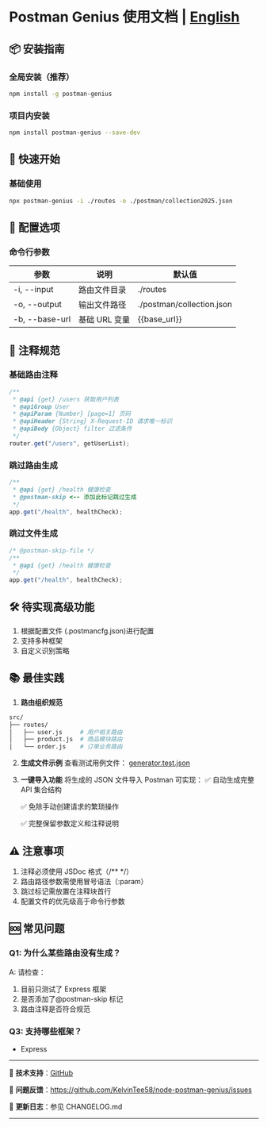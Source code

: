 # Postman Genius 使用文档 | [English](README.md)

## 📦 安装指南

### 全局安装（推荐）

```bash
npm install -g postman-genius
```

### 项目内安装

```bash
npm install postman-genius --save-dev
```

## 🚀 快速开始

### 基础使用

```bash
npx postman-genius -i ./routes -o ./postman/collection2025.json
```

## 🔧 配置选项

### 命令行参数

| 参数                 | 说明          | 默认值                    |
| -------------------- | ------------- | ------------------------- |
| -i, --input <path>   | 路由文件目录  | ./routes                  |
| -o, --output <path>  | 输出文件路径  | ./postman/collection.json |
| -b, --base-url <url> | 基础 URL 变量 | {{base_url}}              |

## 📝 注释规范

### 基础路由注释

```javascript
/**
 * @api {get} /users 获取用户列表
 * @apiGroup User
 * @apiParam {Number} [page=1] 页码
 * @apiHeader {String} X-Request-ID 请求唯一标识
 * @apiBody {Object} filter 过滤条件
 */
router.get("/users", getUserList);
```

### 跳过路由生成

```javascript
/**
 * @api {get} /health 健康检查
 * @postman-skip <-- 添加此标记跳过生成
 */
app.get("/health", healthCheck);
```

### 跳过文件生成

```javascript
/* @postman-skip-file */
/**
 * @api {get} /health 健康检查
 */
app.get("/health", healthCheck);
```

## 🛠 待实现高级功能

1. 根据配置文件 (.postmancfg.json)进行配置
2. 支持多种框架
3. 自定义识别策略

## 📚 最佳实践

1. **路由组织规范**

```bash
src/
├── routes/
│   ├── user.js     # 用户相关路由
│   ├── product.js  # 商品模块路由
│   └── order.js    # 订单业务路由
```

2. **生成文件示例**
   查看测试用例文件：
   [generator.test.json](https://github.com/KelvinTee58/node-postman-genius/blob/main/test/generator.test.json)

3. **一键导入功能**
   将生成的 JSON 文件导入 Postman 可实现：
   ✅ 自动生成完整 API 集合结构

   ✅ 免除手动创建请求的繁琐操作

   ✅ 完整保留参数定义和注释说明

## ⚠️ 注意事项

1. 注释必须使用 JSDoc 格式（/\*\* \*/）
2. 路由路径参数需使用冒号语法（:param）
3. 跳过标记需放置在注释块首行
4. 配置文件的优先级高于命令行参数

## 🆘 常见问题

### Q1: 为什么某些路由没有生成？

A: 请检查：

1. 目前只测试了 Express 框架
2. 是否添加了@postman-skip 标记
3. 路由注释是否符合规范

### Q3: 支持哪些框架？

- Express

---

📧 **技术支持**：[GitHub](https://github.com/KelvinTee58/node-postman-genius)

🐛 **问题反馈**：https://github.com/KelvinTee58/node-postman-genius/issues

📜 **更新日志**：参见 CHANGELOG.md

---

```

```
